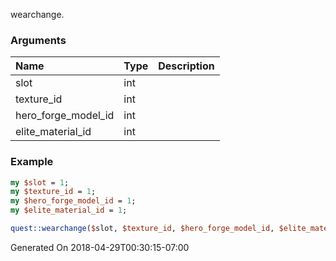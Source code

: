 wearchange.
### Arguments
**Name**|**Type**|**Description**
:---|:---|:---
slot|int|
texture_id|int|
hero_forge_model_id|int|
elite_material_id|int|

### Example

```perl
my $slot = 1;
my $texture_id = 1;
my $hero_forge_model_id = 1;
my $elite_material_id = 1;

quest::wearchange($slot, $texture_id, $hero_forge_model_id, $elite_material_id); # Returns void
```


Generated On 2018-04-29T00:30:15-07:00